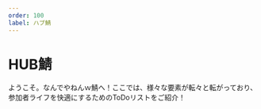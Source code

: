 ```yaml
---
order: 100
label: ハブ鯖
---
```


# HUB鯖
ようこそ。なんでやねんｗ鯖へ！ここでは、様々な要素が転々と転がっており、参加者ライフを快適にするためのToDoリストをご紹介！
